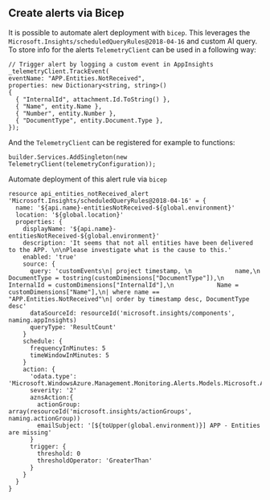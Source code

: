## Create alerts via Bicep

It is possible to automate alert deployment with `bicep`. This leverages the `Microsoft.Insights/scheduledQueryRules@2018-04-16` and custom AI query.
To store info for the alerts `TelemetryClient` can be used in a following way:

``` CSharp
// Trigger alert by logging a custom event in AppInsights
_telemetryClient.TrackEvent(
eventName: "APP.Entities.NotReceived",
properties: new Dictionary<string, string>()
{
  { "InternalId", attachment.Id.ToString() },
  { "Name", entity.Name },
  { "Number", entity.Number },
  { "DocumentType", entity.Document.Type },
});
```

And the `TelemetryClient` can be registered for example to functions:
``` CSharp
builder.Services.AddSingleton(new TelemetryClient(telemetryConfiguration));
```


Automate deployment of this alert rule via `bicep`

``` bicep
resource api_entities_notReceived_alert 'Microsoft.Insights/scheduledQueryRules@2018-04-16' = {
  name: '${api.name}-entitiesNotReceived-${global.environment}'
  location: '${global.location}'
  properties: {
    displayName: '${api.name}-entitiesNotReceived-${global.environment}'
    description: 'It seems that not all entities have been delivered to the APP. \n\nPlease investigate what is the cause to this.'
    enabled: 'true'
    source: {
      query: 'customEvents\n| project timestamp, \n            name,\n            DocumentType = tostring(customDimensions["DocumentType"]),\n            InternalId = customDimensions["InternalId"],\n            Name = customDimensions["Name"],\n| where name == "APP.Entities.NotReceived"\n| order by timestamp desc, DocumentType desc'
      dataSourceId: resourceId('microsoft.insights/components', naming.appInsights)
      queryType: 'ResultCount'
    }
    schedule: {
      frequencyInMinutes: 5
      timeWindowInMinutes: 5
    }
    action: {
      'odata.type': 'Microsoft.WindowsAzure.Management.Monitoring.Alerts.Models.Microsoft.AppInsights.Nexus.DataContracts.Resources.ScheduledQueryRules.AlertingAction'
      severity: '2'
      aznsAction:{
        actionGroup: array(resourceId('microsoft.insights/actionGroups', naming.actionGroup))
        emailSubject: '[${toUpper(global.environment)}] APP - Entities are missing'
      }
      trigger: {
        threshold: 0
        thresholdOperator: 'GreaterThan'
      }
    }
  }
}
```
